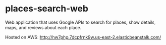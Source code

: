 # places-search-web
Web application that uses Google APIs to search for places, show details, maps, and reviews about each place.

Hosted on AWS: http://hw7php.7dcpfrnk9w.us-east-2.elasticbeanstalk.com/
